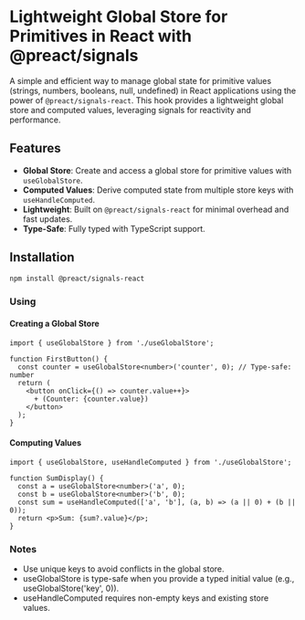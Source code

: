 # Lightweight Global Store for Primitives in React with @preact/signals

A simple and efficient way to manage global state for primitive values (strings, numbers, booleans, null, undefined) in React applications using the power of `@preact/signals-react`. This hook provides a lightweight global store and computed values, leveraging signals for reactivity and performance.

## Features
- **Global Store**: Create and access a global store for primitive values with `useGlobalStore`.
- **Computed Values**: Derive computed state from multiple store keys with `useHandleComputed`.
- **Lightweight**: Built on `@preact/signals-react` for minimal overhead and fast updates.
- **Type-Safe**: Fully typed with TypeScript support.

## Installation
```bash
npm install @preact/signals-react
```

### Using
#### Creating a Global Store
```tsx
import { useGlobalStore } from './useGlobalStore';

function FirstButton() {
  const counter = useGlobalStore<number>('counter', 0); // Type-safe: number
  return (
    <button onClick={() => counter.value++}>
      + (Counter: {counter.value})
    </button>
  );
}
```

#### Computing Values
```tsx
import { useGlobalStore, useHandleComputed } from './useGlobalStore';

function SumDisplay() {
  const a = useGlobalStore<number>('a', 0);
  const b = useGlobalStore<number>('b', 0);
  const sum = useHandleComputed(['a', 'b'], (a, b) => (a || 0) + (b || 0));
  return <p>Sum: {sum?.value}</p>;
}
```

### Notes
- Use unique keys to avoid conflicts in the global store.
- useGlobalStore is type-safe when you provide a typed initial value (e.g., useGlobalStore<number>('key', 0)).
- useHandleComputed requires non-empty keys and existing store values.
